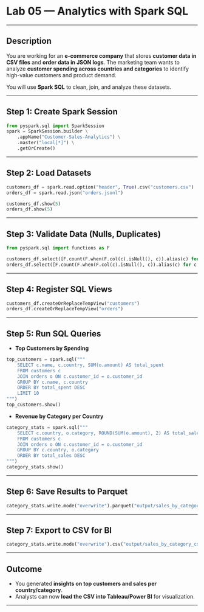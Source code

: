 # **Lab 05 — Analytics with Spark SQL**

---

## Description

You are working for an **e-commerce company** that stores **customer data in CSV files** and **order data in JSON logs**. The marketing team wants to analyze **customer spending across countries and categories** to identify high-value customers and product demand.

You will use **Spark SQL** to clean, join, and analyze these datasets.

---



## **Step 1: Create Spark Session**

```python
from pyspark.sql import SparkSession
spark = SparkSession.builder \
    .appName("Customer-Sales-Analytics") \
    .master("local[*]") \
    .getOrCreate()
```
---
## **Step 2: Load Datasets**

```python
customers_df = spark.read.option("header", True).csv("customers.csv")
orders_df = spark.read.json("orders.jsonl")

customers_df.show(5)
orders_df.show(5)
```
---
## **Step 3: Validate Data (Nulls, Duplicates)**

```python
from pyspark.sql import functions as F

customers_df.select([F.count(F.when(F.col(c).isNull(), c)).alias(c) for c in customers_df.columns]).show()
orders_df.select([F.count(F.when(F.col(c).isNull(), c)).alias(c) for c in orders_df.columns]).show()
```
---
## **Step 4: Register SQL Views**

```python
customers_df.createOrReplaceTempView("customers")
orders_df.createOrReplaceTempView("orders")
```
---
## **Step 5: Run SQL Queries**

* **Top Customers by Spending**

```python
top_customers = spark.sql("""
    SELECT c.name, c.country, SUM(o.amount) AS total_spent
    FROM customers c
    JOIN orders o ON c.customer_id = o.customer_id
    GROUP BY c.name, c.country
    ORDER BY total_spent DESC
    LIMIT 10
""")
top_customers.show()
```

* **Revenue by Category per Country**

```python
category_stats = spark.sql("""
    SELECT c.country, o.category, ROUND(SUM(o.amount), 2) AS total_sales
    FROM customers c
    JOIN orders o ON c.customer_id = o.customer_id
    GROUP BY c.country, o.category
    ORDER BY total_sales DESC
""")
category_stats.show()
```
---
## **Step 6: Save Results to Parquet**

```python
category_stats.write.mode("overwrite").parquet("output/sales_by_category")
```
---

## **Step 7: Export to CSV for BI**

```python
category_stats.write.mode("overwrite").csv("output/sales_by_category_csv", header=True)
```

---

##  Outcome

* You generated **insights on top customers and sales per country/category**.
* Analysts can now **load the CSV into Tableau/Power BI** for visualization.

---

